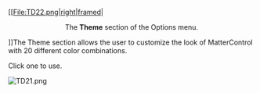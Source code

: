 \[\[[File:TD22.png|right|framed](File:TD22.png%7Cright%7Cframed)|

<center>

The **Theme** section of the Options menu.

</center>

\]\]The Theme section allows the user to customize the look of
MatterControl with 20 different color combinations.

Click one to use.

![TD21.png](http://wiki.mattercontrol.com/images/2/20/TD21.png "TD21.png")
